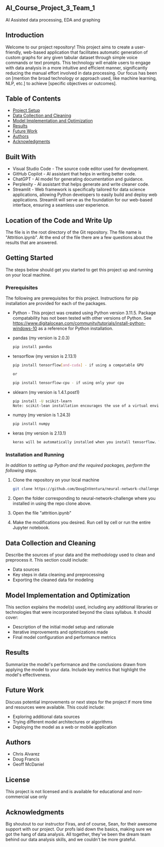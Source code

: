## AI_Course_Project_3_Team_1
AI Assisted data processing, EDA and graphing

## Introduction

Welcome to our project repository! This project aims to create a user-friendly, web-based application that facilitates automatic generation of custom graphs for any given tabular dataset through simple voice commands or text prompts. This technology will enable users to engage with data analysis in a more intuitive and efficient manner, significantly reducing the manual effort involved in data processing. Our focus has been on [mention the broad technology or approach used, like machine learning, NLP, etc.] to achieve [specific objectives or outcomes].

## Table of Contents

- [Project Setup](#project-setup)
- [Data Collection and Cleaning](#data-collection-and-cleaning)
- [Model Implementation and Optimization](#model-implementation-and-optimization)
- [Results](#results)
- [Future Work](#future-work)
- [Authors](#Authors)
- [Acknowledgments](#Acknowledgments)

## Built With
- Visual Studio Code - The source code editor used for development.
- GitHub Copilot - AI assistant that helps in writing better code.
- ChatGPT - AI model for generating documentation and guidance.
- Perplexity - AI assistant that helps generate and write cleaner code.
- Streamlit - Web framework is specifically tailored for data science applications, allowing Python developers to easily build and deploy web applications. Streamlit will serve as the foundation for our web-based interface, ensuring a seamless user experience.

## Location of the Code and Write Up

The file is in the root directory of the Git repository. The file name is "Attrition.ipynb". At the end of the file there are a few questions about the results that are answered. 

## Getting Started

The steps below should get you started to get this project up and running on your local machine.

### Prerequisites

The following are prerequisites for this project. Instructions for pip installation are provided for each of the packages.

* Python - This project was created using Python version 3.11.5. Package compatability has not been tested with other versions of Python. See https://www.digitalocean.com/community/tutorials/install-python-windows-10 as a reference for Python installation.


* pandas (my version is 2.0.3)
  ```sh
  pip install pandas
  ```
* tensorflow (my version is 2.13.1)
  ```sh
  pip install tensorflow[and-cuda] - if using a compatable GPU

  or 

  pip install tensorflow-cpu - if using only your cpu
  ```
* sklearn (my version is 1.4.1.post1)
  ```sh
  pip install -U scikit-learn
  Note: scikit-lean installation encourages the use of a virtual environment. See https://scikit-learn.org/stable/install.html
  ```
* numpy (my version is 1.24.3)
  ```sh
  pip install numpy
  ```
* keras (my version is 2.13.1)
  ```sh
  keras will be automatically installed when you install tensorflow. While it can be installed separately, it is recommended to just use the pip installation of tensor flow to install keras.
  ```

### Installation and Running

_In addition to setting up Python and the required packages, perform the following steps._

1. Clone the repository on your local machine
   ```sh
   git clone https://github.com/DougInVentura/neural-network-challenge-2.git
   ```
2. Open the folder corresponding to neural-network-challenge where you installed in using the repo clone above.

3. Open the file "attrition.ipynb"

4. Make the modifications you desired. Run cell by cell or run the entire Jupyter notebook.
## Data Collection and Cleaning

Describe the sources of your data and the methodology used to clean and preprocess it. This section could include:
- Data sources
- Key steps in data cleaning and preprocessing
- Exporting the cleaned data for modeling

## Model Implementation and Optimization

This section explains the model(s) used, including any additional libraries or technologies that were incorporated beyond the class syllabus. It should cover:
- Description of the initial model setup and rationale
- Iterative improvements and optimizations made
- Final model configuration and performance metrics

## Results

Summarize the model's performance and the conclusions drawn from applying the model to your data. Include key metrics that highlight the model's effectiveness.

## Future Work

Discuss potential improvements or next steps for the project if more time and resources were available. This could include:
- Exploring additional data sources
- Trying different model architectures or algorithms
- Deploying the model as a web or mobile application

## Authors
- Chris Alvarez
- Doug Francis
- Geoff McDaniel

## License
This project is not licensed and is available for educational and non-commercial use only

## Acknowledgments
Big shoutout to our instructor Firas, and of course, Sean, for their awesome support with our project. Our profs laid down the basics, making sure we got the hang of data analysis. All together, they've been the dream team behind our data analysis skills, and we couldn't be more grateful.
